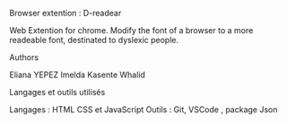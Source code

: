 Browser extention : D-readear

 Web Extention for chrome. Modify the font of a browser to a more readeable font, destinated to dyslexic people.

Authors

Eliana YEPEZ
Imelda Kasente
Whalid 

Langages et outils utilisés

Langages : HTML CSS et JavaScript
Outils : Git, VSCode , package Json



